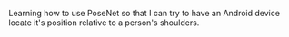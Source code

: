 Learning how to use PoseNet so that I can try to have an Android device locate it's position relative to a person's shoulders.
